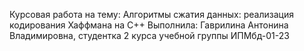 Курсовая работа на тему: Алгоритмы сжатия данных: реализация кодирования Хаффмана на С++
Выполнила: Гаврилина Антонина Владимировна, студентка 2 курса учебной группы ИПМбд-01-23
